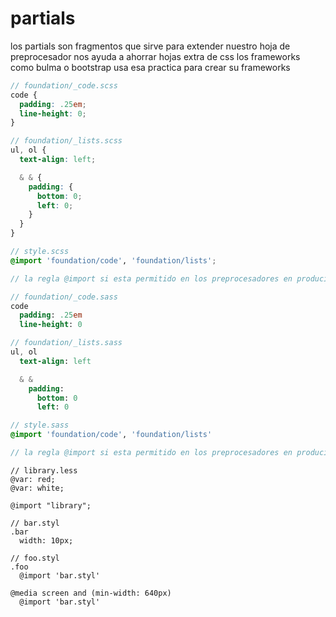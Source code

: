 # partials

los partials son fragmentos que sirve para extender nuestro hoja de preprocesador nos ayuda a ahorrar hojas extra de css los frameworks como bulma o bootstrap usa esa practica para crear su frameworks

``` scss
// foundation/_code.scss
code {
  padding: .25em;
  line-height: 0;
}

// foundation/_lists.scss
ul, ol {
  text-align: left;

  & & {
    padding: {
      bottom: 0;
      left: 0;
    }
  }
}

// style.scss
@import 'foundation/code', 'foundation/lists';

// la regla @import si esta permitido en los preprocesadores en producion no se vera
```

``` sass
// foundation/_code.sass
code 
  padding: .25em
  line-height: 0

// foundation/_lists.sass
ul, ol 
  text-align: left

  & & 
    padding: 
      bottom: 0
      left: 0

// style.sass
@import 'foundation/code', 'foundation/lists'

// la regla @import si esta permitido en los preprocesadores en producion no se vera
```

``` less
// library.less
@var: red;
@var: white;

@import "library";
```

``` stylus
// bar.styl
.bar
  width: 10px;

// foo.styl
.foo
  @import 'bar.styl'

@media screen and (min-width: 640px)
  @import 'bar.styl'
```